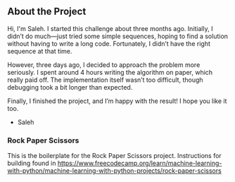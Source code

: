 ## About the Project

Hi, I'm Saleh. I started this challenge about three months ago. Initially, I didn’t do much—just tried some simple sequences, hoping to find a solution without having to write a long code. Fortunately, I didn’t have the right sequence at that time.

However, three days ago, I decided to approach the problem more seriously. I spent around 4 hours writing the algorithm on paper, which really paid off. The implementation itself wasn’t too difficult, though debugging took a bit longer than expected.

Finally, I finished the project, and I’m happy with the result! I hope you like it too.

- Saleh



### Rock Paper Scissors

This is the boilerplate for the Rock Paper Scissors project. Instructions for building found in https://www.freecodecamp.org/learn/machine-learning-with-python/machine-learning-with-python-projects/rock-paper-scissors

